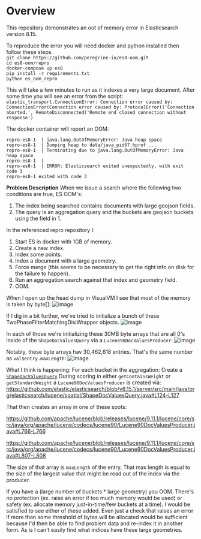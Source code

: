 # Overview
This repository demonstrates an out of memory error in Elasticsearch version 8.15.

To reproduce the error you will need docker and python installed then follow these steps.  
`git clone https://github.com/peregrine-io/es8-oom.git`  
`cd es8-oom/repro`  
`docker-compose up es8`  
`pip install -r requirements.txt`  
`python es_oom_repro`  

This will take a few minutes to run as it indexes a very large document. After some time you will see an error from the script:
`elastic_transport.ConnectionError: Connection error caused by: ConnectionError(Connection error caused by: ProtocolError(('Connection aborted.', RemoteDisconnected('Remote end closed connection without response')`

The docker container will report an OOM:
```
repro-es8-1  | java.lang.OutOfMemoryError: Java heap space
repro-es8-1  | Dumping heap to data/java_pid67.hprof ...
repro-es8-1  | Terminating due to java.lang.OutOfMemoryError: Java heap space
repro-es8-1  |
repro-es8-1  | ERROR: Elasticsearch exited unexpectedly, with exit code 3
repro-es8-1 exited with code 3
```

**Problem Description**
When we issue a search where the following two conditions are true, ES OOM's:
1. The index being searched contains documents with large geojson fields.
2. The query is an aggregation query and the buckets are geojson buckets using the field in 1.

In the referenced repro repository I:
1. Start ES in docker with 1GB of memory.
2. Create a new index.
3. Index some points.
4. Index a document with a large geometry.
5. Force merge (this seems to be necessary to get the right info on disk for the failure to happen).
6. Run an aggregation search against that index and geometry field.
7. OOM.

When I open up the head dump in VisualVM I see that most of the memory is taken by byte[]:
![image](https://github.com/user-attachments/assets/e55484be-7b77-42c1-8907-f18d6ca1bf77)

If I dig in a bit further, we've tried to initialize a bunch of these TwoPhaseFilterMatchingDisiWrapper objects.
![image](https://github.com/user-attachments/assets/b2dec7b6-61e7-4cad-935f-45d1053e3df0)

In each of those we're initializing these 30MB byte arrays that are all 0's inside of the `ShapeDocValuesQuery` via a `Lucene90DocValuesProducer`:
![image](https://github.com/user-attachments/assets/6da233c6-ece5-44c2-9f08-b8a79f5a1252)

Notably, these byte arrays hav 30,462,618 entries. That's the same number as `val$entry.maxLength`:
![image](https://github.com/user-attachments/assets/68d61b30-cf79-44b4-b1c2-d90d659cbfcf)

What I think is happening:
For each bucket in the aggregation:
Create a [`ShapeDocValuesQuery`](https://github.com/elastic/elasticsearch/blob/v8.15.1/server/src/main/java/org/elasticsearch/lucene/spatial/ShapeDocValuesQuery.java)
During scoring in either `getContainsWeight` or `getStandardWeight` a  `Lucene90DocValuesProducer` is created via:  
 https://github.com/elastic/elasticsearch/blob/v8.15.1/server/src/main/java/org/elasticsearch/lucene/spatial/ShapeDocValuesQuery.java#L124-L127

That then creates an array in one of these spots: 

https://github.com/apache/lucene/blob/releases/lucene/9.11.1/lucene/core/src/java/org/apache/lucene/codecs/lucene90/Lucene90DocValuesProducer.java#L766-L766

https://github.com/apache/lucene/blob/releases/lucene/9.11.1/lucene/core/src/java/org/apache/lucene/codecs/lucene90/Lucene90DocValuesProducer.java#L807-L808

The size of that array is `maxLength` of the entry.
That max length is equal to the size of the largest value that might be read out of the index via the producer.

If you have a (large number of buckets * large geometry) you OOM. There's no protection (ex. raise an error if too much memory would be used) or safety (ex. allocate memory just-in-time/few buckets at a time). I would be satisfied to see either of these added. Even just a check that raises an error if more than some threshold of bytes will be allocated would be sufficient because I'd then be able to find problem data and re-index it in another form. As is I can't easily find what indices have these large geometries.
